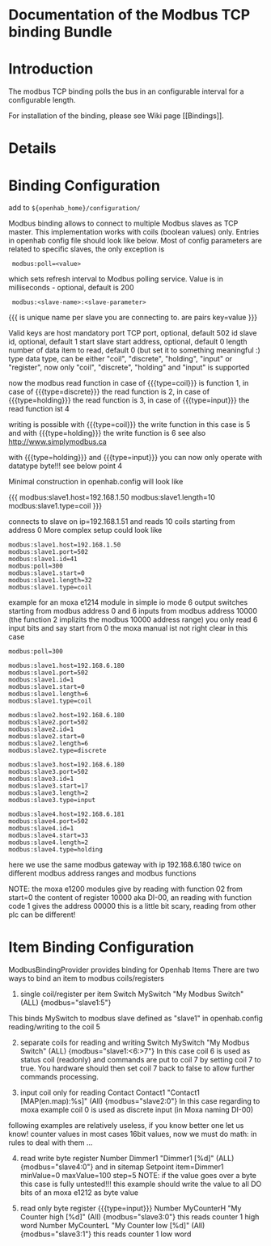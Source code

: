 # Documentation of the Modbus TCP binding Bundle

# Introduction

The modbus TCP binding polls the bus in an configurable interval for a configurable length.  

For installation of the binding, please see Wiki page [[Bindings]].
 
# Details

# Binding Configuration

add to `${openhab_home}/configuration/`

Modbus binding allows to connect to multiple Modbus slaves as TCP master. This implementation works with coils (boolean values) only.
Entries in openhab config file should look like below.
Most of config parameters are related to specific slaves, the only exception is

     modbus:poll=<value>

which sets refresh interval to Modbus polling service. Value is in milliseconds - optional, default is 200

     modbus:<slave-name>:<slave-parameter>

{{{ 
 <slave-name> is unique name per slave you are connecting to.
 <slave-parameter> are pairs key=value
}}}

 Valid keys are
 host mandatory
 port TCP port, optional, default 502
 id  slave id, optional, default 1
 start slave start address, optional, default 0
 length number of data item to read, default 0 (but set it to something meaningful :)
 type data type, can be either "coil", "discrete", "holding", "input" or "register", now only "coil", "discrete", "holding" and "input" is supported
 
 now the modbus read function in case of {{{type=coil}}} is function 1, 
 in case of {{{type=discrete}}} the read function is 2,
 in case of {{{type=holding}}} the read function is 3,
 in case of {{{type=input}}} the read function ist 4

 writing is possible with {{{type=coil}}} the write function in this case is 5
 and with {{{type=holding}}} the write function is 6
 see also http://www.simplymodbus.ca

 with {{{type=holding}}} and {{{type=input}}} you can now only operate with datatype byte!!!
 see below point 4

 Minimal construction in openhab.config will look like

{{{ 
 modbus:slave1.host=192.168.1.50
 modbus:slave1.length=10
 modbus:slave1.type=coil
}}}
 
 connects to slave on ip=192.168.1.51 and reads 10 coils starting from address 0
 More complex setup could look like

    modbus:slave1.host=192.168.1.50
    modbus:slave1.port=502
    modbus:slave1.id=41
    modbus:poll=300
    modbus:slave1.start=0
    modbus:slave1.length=32
    modbus:slave1.type=coil

 example for an moxa e1214 module in simple io mode
 6 output switches starting from modbus address 0 and
 6 inputs from modbus address 10000 (the function 2 implizits the modbus 10000 address range)
 you only read 6 input bits and say start from 0
 the moxa manual ist not right clear in this case 

    modbus:poll=300
    
    modbus:slave1.host=192.168.6.180
    modbus:slave1.port=502
    modbus:slave1.id=1
    modbus:slave1.start=0
    modbus:slave1.length=6
    modbus:slave1.type=coil
    
    modbus:slave2.host=192.168.6.180
    modbus:slave2.port=502
    modbus:slave2.id=1
    modbus:slave2.start=0
    modbus:slave2.length=6
    modbus:slave2.type=discrete
    
    modbus:slave3.host=192.168.6.180
    modbus:slave3.port=502
    modbus:slave3.id=1
    modbus:slave3.start=17
    modbus:slave3.length=2
    modbus:slave3.type=input
    
    modbus:slave4.host=192.168.6.181
    modbus:slave4.port=502
    modbus:slave4.id=1
    modbus:slave4.start=33
    modbus:slave4.length=2
    modbus:slave4.type=holding

 here we use the same modbus gateway with ip 192.168.6.180 twice 
 on different modbus address ranges and modbus functions

NOTE: the moxa e1200 modules give by reading with function 02 from start=0 the content of register 10000 aka DI-00, an reading with function code 1 gives the address 00000 this is a little bit scary, reading from other plc can be different! 


# Item Binding Configuration

ModbusBindingProvider provides binding for Openhab Items
There are two ways to bind an item to modbus coils/registers

 1) single coil/register per item
     Switch MySwitch "My Modbus Switch" (ALL) {modbus="slave1:5"}

 This binds MySwitch to modbus slave defined as "slave1" in openhab.config reading/writing to the coil 5

 2) separate coils for reading and writing
     Switch MySwitch "My Modbus Switch" (ALL) {modbus="slave1:<6:>7"}
 In this case coil 6 is used as status coil (readonly) and commands are put to coil 7 by setting coil 7 to true.
 You hardware should then set coil 7 back to false to allow further commands processing. 

 3) input coil only for reading
     Contact Contact1 "Contact1 [MAP(en.map):%s]" (All)   {modbus="slave2:0"}
 In this case regarding to moxa example coil 0 is used as discrete input (in Moxa naming DI-00)

 following examples are relatively useless, if you know better one let us know!
 counter values in most cases 16bit values, now we must do math: in rules to deal with them ...

 4) read write byte register
      Number Dimmer1 "Dimmer1 [%d]" (ALL) {modbus="slave4:0"}
  and in sitemap
      Setpoint item=Dimmer1 minValue=0 maxValue=100 step=5
  NOTE: if the value goes over a byte this case is fully untested!!!
   this example should write the value to all DO bits of an moxa e1212 as byte value

 5) read only byte register {{{type=input}}}
      Number MyCounterH "My Counter high [%d]" (All) {modbus="slave3:0"}
 this reads counter 1 high word
      Number MyCounterL "My Counter low [%d]" (All) {modbus="slave3:1"}
 this reads counter 1 low word
 